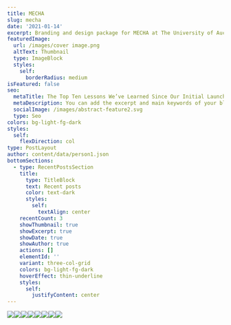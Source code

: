 ```yaml
---
title: MECHA
slug: mecha
date: '2021-01-14'
excerpt: Branding and design package for MECHA at The University of Auckland.
featuredImage:
  url: /images/cover image.png
  altText: Thumbnail
  type: ImageBlock
  styles:
    self:
      borderRadius: medium
isFeatured: false
seo:
  metaTitle: The Top Ten Lessons We’ve Learned Since Our Initial Launch
  metaDescription: You can add the excerpt and main keywords of your blog post here.
  socialImage: /images/abstract-feature2.svg
  type: Seo
colors: bg-light-fg-dark
styles:
  self:
    flexDirection: col
type: PostLayout
author: content/data/person1.json
bottomSections:
  - type: RecentPostsSection
    title:
      type: TitleBlock
      text: Recent posts
      color: text-dark
      styles:
        self:
          textAlign: center
    recentCount: 3
    showThumbnail: true
    showExcerpt: true
    showDate: true
    showAuthor: true
    actions: []
    elementId: ''
    variant: three-col-grid
    colors: bg-light-fg-dark
    hoverEffect: thin-underline
    styles:
      self:
        justifyContent: center
---
```

![](/images/1.png)![](/images/2.gif)![](/images/3.png)![](/images/4.png)![](/images/5.png)![](/images/6.png)![](/images/7.png)![](/images/8.png)
